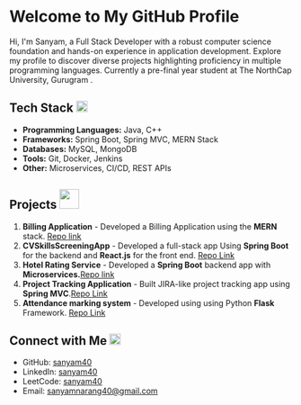 # Welcome to My GitHub Profile

Hi, I'm Sanyam, a Full Stack Developer with a robust computer science foundation and hands-on experience in application development. Explore my profile to discover diverse projects highlighting proficiency in multiple programming languages. Currently a pre-final year student at The NorthCap University, Gurugram .

## Tech Stack <img width="20" height="20" src="https://github.com/sanyam40/sanyam40/assets/87993985/5a91759e-e04a-4b0f-8d64-e0076bf3eb55">
- **Programming Languages:** Java, C++
- **Frameworks:** Spring Boot, Spring MVC, MERN Stack
- **Databases:** MySQL, MongoDB
- **Tools:** Git, Docker, Jenkins
- **Other:** Microservices, CI/CD, REST APIs

## Projects <img width="35" height="35" src="https://github.com/sanyam40/sanyam40/assets/87993985/e79d4f05-3e2e-4da5-9f85-7e704abff349">
1. **Billing Application** - Developed a Billing Application using the **MERN** stack. [Repo link](https://github.com/sanyam40/Billing-Application)
2. **CVSkillsScreeningApp** - Developed a full-stack app Using **Spring Boot** for the backend and **React.js** for the front end. [Repo Link](https://github.com/sanyam40/CVSkillsScreeningApp)
3. **Hotel Rating Service** - Developed a **Spring Boot** backend app with **Microservices.**[Repo link](https://github.com/sanyam/hotel-rating-microservices)
4. **Project Tracking Application** - Built JIRA-like project tracking app using **Spring MVC**.[Repo Link](https://github.com/sanyam/project-tracker)
5. **Attendance marking system** - Developed using using Python **Flask** Framework. [Repo Link](https://github.com/sanyam40/Attendance-marking-system)

## Connect with Me <img  width="20" height="20" src="https://github.com/sanyam40/sanyam40/assets/87993985/03eb1703-3dcc-410c-9b1b-a2f0f148253c">
- GitHub: [sanyam40](https://github.com/sanyam)
- LinkedIn: [sanyam40](https://www.linkedin.com/in/sanyam40/)
- LeetCode: [sanyam40](https://leetcode.com/sanyam40/)
- Email: sanyamnarang40@gmail.com

